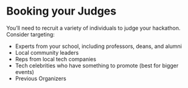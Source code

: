 # Booking your Judges

You’ll need to recruit a variety of individuals to judge your hackathon. Consider targeting:

* Experts from your school, including professors, deans, and alumni
* Local community leaders
* Reps from local tech companies
* Tech celebrities who have something to promote \(best for bigger events\)
* Previous Organizers 



